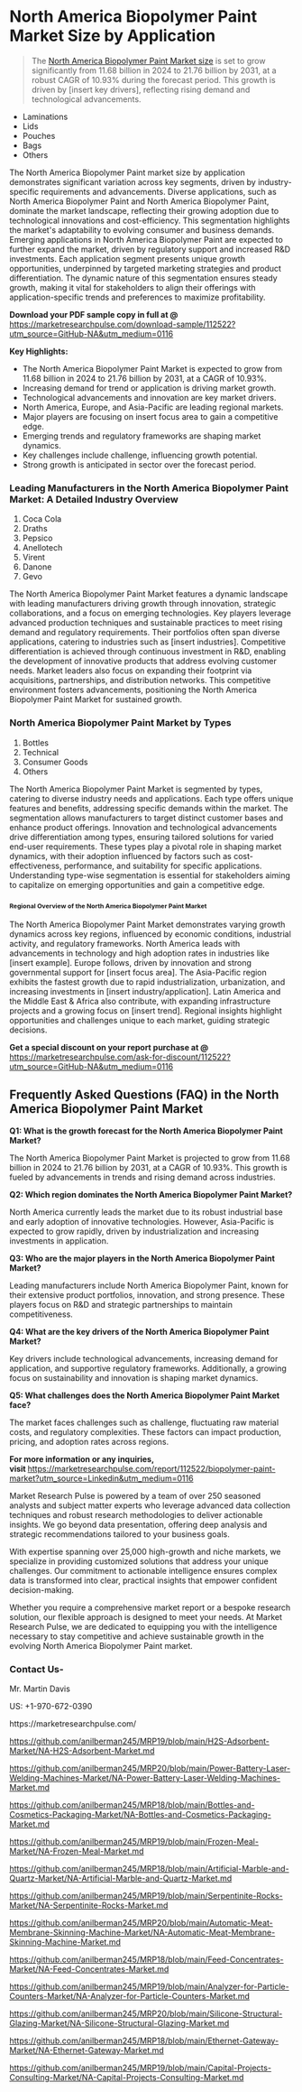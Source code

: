 <h1>North America Biopolymer Paint Market&nbsp;Size by Application</h1><blockquote><p>The <a href="https://marketresearchpulse.com/download-sample/112522?utm_source=GitHub-NA&amp;utm_medium=0116">North America Biopolymer Paint Market size</a> is set to grow significantly from 11.68 billion in 2024 to 21.76 billion by 2031, at a robust CAGR of 10.93% during the forecast period. This growth is driven by [insert key drivers], reflecting rising demand and technological advancements.</p></blockquote><ul><li>Laminations<li> Lids<li> Pouches<li> Bags<li> Others</li></ul><p>The North America Biopolymer Paint market size by application demonstrates significant variation across key segments, driven by industry-specific requirements and advancements. Diverse applications, such as North America Biopolymer Paint and North America Biopolymer Paint, dominate the market landscape, reflecting their growing adoption due to technological innovations and cost-efficiency. This segmentation highlights the market's adaptability to evolving consumer and business demands. Emerging applications in North America Biopolymer Paint are expected to further expand the market, driven by regulatory support and increased R&D investments. Each application segment presents unique growth opportunities, underpinned by targeted marketing strategies and product differentiation. The dynamic nature of this segmentation ensures steady growth, making it vital for stakeholders to align their offerings with application-specific trends and preferences to maximize profitability.</p><p><strong>Download your PDF sample copy in full at @ </strong><a href="https://marketresearchpulse.com/download-sample/112522?utm_source=GitHub-NA&amp;utm_medium=0116">https://marketresearchpulse.com/download-sample/112522?utm_source=GitHub-NA&amp;utm_medium=0116</a></p><p><strong>Key Highlights: </strong></p><ul><li>The North America Biopolymer Paint Market is expected to grow from 11.68 billion in 2024 to 21.76 billion by 2031, at a CAGR of 10.93%.</li><li>Increasing demand for trend or application is driving market growth.</li><li>Technological advancements and innovation are key market drivers.</li><li>North America, Europe, and Asia-Pacific are leading regional markets.</li><li>Major players are focusing on insert focus area to gain a competitive edge.</li><li>Emerging trends and regulatory frameworks are shaping market dynamics.</li><li>Key challenges include challenge, influencing growth potential.</li><li>Strong growth is anticipated in sector over the forecast period.</li></ul><h3>Leading Manufacturers in the North America Biopolymer Paint Market: A Detailed Industry Overview</h3><ol><li>Coca Cola</li><li>Draths</li><li>Pepsico</li><li>Anellotech</li><li>Virent</li><li>Danone</li><li>Gevo</li></ol><div class="flex max-w-full flex-col flex-grow"><div class="min-h-8 text-message flex w-full flex-col items-end gap-2 whitespace-normal break-words [.text-message+&amp;]:mt-5" dir="auto" data-message-author-role="assistant" data-message-id="fd8432e4-4910-450d-b182-61b7bfb0a01f" data-message-model-slug="gpt-4o"><div class="flex w-full flex-col gap-1 empty:hidden first:pt-[3px]"><div class="markdown prose w-full break-words dark:prose-invert light"><p>The North America Biopolymer Paint Market features a dynamic landscape with leading manufacturers driving growth through innovation, strategic collaborations, and a focus on emerging technologies. Key players leverage advanced production techniques and sustainable practices to meet rising demand and regulatory requirements. Their portfolios often span diverse applications, catering to industries such as [insert industries]. Competitive differentiation is achieved through continuous investment in R&amp;D, enabling the development of innovative products that address evolving customer needs. Market leaders also focus on expanding their footprint via acquisitions, partnerships, and distribution networks. This competitive environment fosters advancements, positioning the North America Biopolymer Paint Market for sustained growth.</p></div></div></div></div><h3>North America Biopolymer Paint Market by Types</h3><ol><li>Bottles<li> Technical<li> Consumer Goods<li> Others</li></ol><div class="flex max-w-full flex-col flex-grow"><div class="min-h-8 text-message flex w-full flex-col items-end gap-2 whitespace-normal break-words [.text-message+&amp;]:mt-5" dir="auto" data-message-author-role="assistant" data-message-id="084470be-0bb7-4664-bddf-5156b4f41249" data-message-model-slug="gpt-4o-mini"><div class="flex w-full flex-col gap-1 empty:hidden first:pt-[3px]"><div class="markdown prose w-full break-words dark:prose-invert light"><p>The North America Biopolymer Paint Market is segmented by types, catering to diverse industry needs and applications. Each type offers unique features and benefits, addressing specific demands within the market. The segmentation allows manufacturers to target distinct customer bases and enhance product offerings. Innovation and technological advancements drive differentiation among types, ensuring tailored solutions for varied end-user requirements. These types play a pivotal role in shaping market dynamics, with their adoption influenced by factors such as cost-effectiveness, performance, and suitability for specific applications. Understanding type-wise segmentation is essential for stakeholders aiming to capitalize on emerging opportunities and gain a competitive edge.</p></div></div></div></div><h3><span style="font-size: 11px;">Regional Overview of the North America Biopolymer Paint Market</span></h3><div class="flex max-w-full flex-col flex-grow"><div class="min-h-8 text-message flex w-full flex-col items-end gap-2 whitespace-normal break-words [.text-message+&amp;]:mt-5" dir="auto" data-message-author-role="assistant" data-message-id="e9038762-ce64-4e30-91c9-9bd413514231" data-message-model-slug="gpt-4o-mini"><div class="flex w-full flex-col gap-1 empty:hidden first:pt-[3px]"><div class="markdown prose w-full break-words dark:prose-invert light"><p>The North America Biopolymer Paint Market demonstrates varying growth dynamics across key regions, influenced by economic conditions, industrial activity, and regulatory frameworks. North America leads with advancements in technology and high adoption rates in industries like [insert example]. Europe follows, driven by innovation and strong governmental support for [insert focus area]. The Asia-Pacific region exhibits the fastest growth due to rapid industrialization, urbanization, and increasing investments in [insert industry/application]. Latin America and the Middle East &amp; Africa also contribute, with expanding infrastructure projects and a growing focus on [insert trend]. Regional insights highlight opportunities and challenges unique to each market, guiding strategic decisions.</p></div></div></div></div><p><strong>Get a special discount on your report purchase at @ </strong><a href="https://marketresearchpulse.com/ask-for-discount/112522?utm_source=GitHub-NA&amp;utm_medium=0116">https://marketresearchpulse.com/ask-for-discount/112522?utm_source=GitHub-NA&amp;utm_medium=0116</a></p><h2>Frequently Asked Questions (FAQ) in the North America Biopolymer Paint Market</h2><p><strong>Q1: What is the growth forecast for the North America Biopolymer Paint Market?</strong></p><p>The North America Biopolymer Paint Market is projected to grow from 11.68 billion in 2024 to 21.76 billion by 2031, at a CAGR of 10.93%. This growth is fueled by advancements in trends and rising demand across industries.</p><p><strong>Q2: Which region dominates the North America Biopolymer Paint Market?</strong></p><p>North America currently leads the market due to its robust industrial base and early adoption of innovative technologies. However, Asia-Pacific is expected to grow rapidly, driven by industrialization and increasing investments in application.</p><p><strong>Q3: Who are the major players in the North America Biopolymer Paint Market?</strong></p><p>Leading manufacturers include North America Biopolymer Paint, known for their extensive product portfolios, innovation, and strong presence. These players focus on R&amp;D and strategic partnerships to maintain competitiveness.</p><p><strong>Q4: What are the key drivers of the North America Biopolymer Paint Market?</strong></p><p>Key drivers include technological advancements, increasing demand for application, and supportive regulatory frameworks. Additionally, a growing focus on sustainability and innovation is shaping market dynamics.</p><p><strong>Q5: What challenges does the North America Biopolymer Paint Market face?</strong></p><p>The market faces challenges such as challenge, fluctuating raw material costs, and regulatory complexities. These factors can impact production, pricing, and adoption rates across regions.</p><p><strong>For more information or any inquiries, visit&nbsp;</strong><a href="https://marketresearchpulse.com/report/112522/biopolymer-paint-market?utm_source=Linkedin&utm_medium=0116">https://marketresearchpulse.com/report/112522/biopolymer-paint-market?utm_source=Linkedin&utm_medium=0116</a></p><p>Market Research Pulse is powered by a team of over 250 seasoned analysts and subject matter experts who leverage advanced data collection techniques and robust research methodologies to deliver actionable insights. We go beyond data presentation, offering deep analysis and strategic recommendations tailored to your business goals.</p><p>With expertise spanning over 25,000 high-growth and niche markets, we specialize in providing customized solutions that address your unique challenges. Our commitment to actionable intelligence ensures complex data is transformed into clear, practical insights that empower confident decision-making.</p><p>Whether you require a comprehensive market report or a bespoke research solution, our flexible approach is designed to meet your needs. At Market Research Pulse, we are dedicated to equipping you with the intelligence necessary to stay competitive and achieve sustainable growth in the evolving North America Biopolymer Paint market.</p><h3><strong>Contact Us-</strong></h3><p>Mr. Martin Davis</p><p>US: +1-970-672-0390</p><p>https://marketresearchpulse.com/</p><p><a href="https://github.com/anilberman245/MRP19/blob/main/H2S-Adsorbent-Market/NA-H2S-Adsorbent-Market.md">https://github.com/anilberman245/MRP19/blob/main/H2S-Adsorbent-Market/NA-H2S-Adsorbent-Market.md</a></p><p><a href="https://github.com/anilberman245/MRP20/blob/main/Power-Battery-Laser-Welding-Machines-Market/NA-Power-Battery-Laser-Welding-Machines-Market.md">https://github.com/anilberman245/MRP20/blob/main/Power-Battery-Laser-Welding-Machines-Market/NA-Power-Battery-Laser-Welding-Machines-Market.md</a></p><p><a href="https://github.com/anilberman245/MRP18/blob/main/Bottles-and-Cosmetics-Packaging-Market/NA-Bottles-and-Cosmetics-Packaging-Market.md">https://github.com/anilberman245/MRP18/blob/main/Bottles-and-Cosmetics-Packaging-Market/NA-Bottles-and-Cosmetics-Packaging-Market.md</a></p><p><a href="https://github.com/anilberman245/MRP19/blob/main/Frozen-Meal-Market/NA-Frozen-Meal-Market.md">https://github.com/anilberman245/MRP19/blob/main/Frozen-Meal-Market/NA-Frozen-Meal-Market.md</a></p><p><a href="https://github.com/anilberman245/MRP18/blob/main/Artificial-Marble-and-Quartz-Market/NA-Artificial-Marble-and-Quartz-Market.md">https://github.com/anilberman245/MRP18/blob/main/Artificial-Marble-and-Quartz-Market/NA-Artificial-Marble-and-Quartz-Market.md</a></p><p><a href="https://github.com/anilberman245/MRP19/blob/main/Serpentinite-Rocks-Market/NA-Serpentinite-Rocks-Market.md">https://github.com/anilberman245/MRP19/blob/main/Serpentinite-Rocks-Market/NA-Serpentinite-Rocks-Market.md</a></p><p><a href="https://github.com/anilberman245/MRP20/blob/main/Automatic-Meat-Membrane-Skinning-Machine-Market/NA-Automatic-Meat-Membrane-Skinning-Machine-Market.md">https://github.com/anilberman245/MRP20/blob/main/Automatic-Meat-Membrane-Skinning-Machine-Market/NA-Automatic-Meat-Membrane-Skinning-Machine-Market.md</a></p><p><a href="https://github.com/anilberman245/MRP18/blob/main/Feed-Concentrates-Market/NA-Feed-Concentrates-Market.md">https://github.com/anilberman245/MRP18/blob/main/Feed-Concentrates-Market/NA-Feed-Concentrates-Market.md</a></p><p><a href="https://github.com/anilberman245/MRP19/blob/main/Analyzer-for-Particle-Counters-Market/NA-Analyzer-for-Particle-Counters-Market.md">https://github.com/anilberman245/MRP19/blob/main/Analyzer-for-Particle-Counters-Market/NA-Analyzer-for-Particle-Counters-Market.md</a></p><p><a href="https://github.com/anilberman245/MRP20/blob/main/Silicone-Structural-Glazing-Market/NA-Silicone-Structural-Glazing-Market.md">https://github.com/anilberman245/MRP20/blob/main/Silicone-Structural-Glazing-Market/NA-Silicone-Structural-Glazing-Market.md</a></p><p><a href="https://github.com/anilberman245/MRP18/blob/main/Ethernet-Gateway-Market/NA-Ethernet-Gateway-Market.md">https://github.com/anilberman245/MRP18/blob/main/Ethernet-Gateway-Market/NA-Ethernet-Gateway-Market.md</a></p><p><a href="https://github.com/anilberman245/MRP19/blob/main/Capital-Projects-Consulting-Market/NA-Capital-Projects-Consulting-Market.md">https://github.com/anilberman245/MRP19/blob/main/Capital-Projects-Consulting-Market/NA-Capital-Projects-Consulting-Market.md</a></p>
